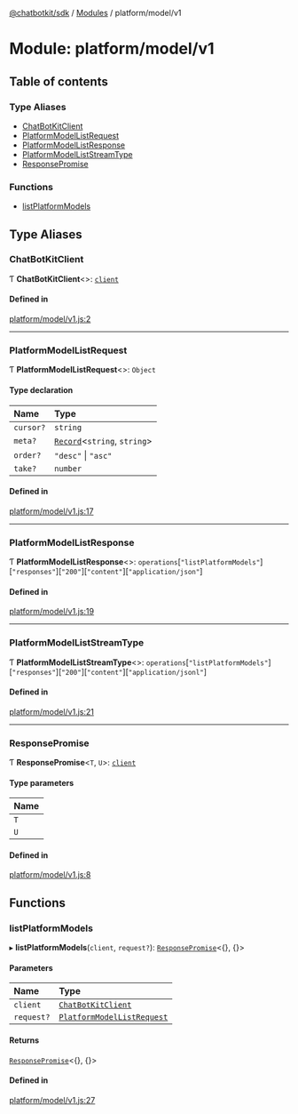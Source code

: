 [@chatbotkit/sdk](../README.md) / [Modules](../modules.md) / platform/model/v1

# Module: platform/model/v1

## Table of contents

### Type Aliases

- [ChatBotKitClient](platform_model_v1.md#chatbotkitclient)
- [PlatformModelListRequest](platform_model_v1.md#platformmodellistrequest)
- [PlatformModelListResponse](platform_model_v1.md#platformmodellistresponse)
- [PlatformModelListStreamType](platform_model_v1.md#platformmodelliststreamtype)
- [ResponsePromise](platform_model_v1.md#responsepromise)

### Functions

- [listPlatformModels](platform_model_v1.md#listplatformmodels)

## Type Aliases

### ChatBotKitClient

Ƭ **ChatBotKitClient**\<\>: [`client`](client.md)

#### Defined in

[platform/model/v1.js:2](https://github.com/chatbotkit/node-sdk/blob/main/packages/sdk/src/platform/model/v1.js#L2)

___

### PlatformModelListRequest

Ƭ **PlatformModelListRequest**\<\>: `Object`

#### Type declaration

| Name | Type |
| :------ | :------ |
| `cursor?` | `string` |
| `meta?` | [`Record`]( https://www.typescriptlang.org/docs/handbook/utility-types.html#recordkeys-type )\<`string`, `string`\> |
| `order?` | ``"desc"`` \| ``"asc"`` |
| `take?` | `number` |

#### Defined in

[platform/model/v1.js:17](https://github.com/chatbotkit/node-sdk/blob/main/packages/sdk/src/platform/model/v1.js#L17)

___

### PlatformModelListResponse

Ƭ **PlatformModelListResponse**\<\>: `operations`[``"listPlatformModels"``][``"responses"``][``"200"``][``"content"``][``"application/json"``]

#### Defined in

[platform/model/v1.js:19](https://github.com/chatbotkit/node-sdk/blob/main/packages/sdk/src/platform/model/v1.js#L19)

___

### PlatformModelListStreamType

Ƭ **PlatformModelListStreamType**\<\>: `operations`[``"listPlatformModels"``][``"responses"``][``"200"``][``"content"``][``"application/jsonl"``]

#### Defined in

[platform/model/v1.js:21](https://github.com/chatbotkit/node-sdk/blob/main/packages/sdk/src/platform/model/v1.js#L21)

___

### ResponsePromise

Ƭ **ResponsePromise**\<`T`, `U`\>: [`client`](client.md)

#### Type parameters

| Name |
| :------ |
| `T` |
| `U` |

#### Defined in

[platform/model/v1.js:8](https://github.com/chatbotkit/node-sdk/blob/main/packages/sdk/src/platform/model/v1.js#L8)

## Functions

### listPlatformModels

▸ **listPlatformModels**(`client`, `request?`): [`ResponsePromise`](../classes/client.ResponsePromise.md)\<{}, {}\>

#### Parameters

| Name | Type |
| :------ | :------ |
| `client` | [`ChatBotKitClient`](../classes/client.ChatBotKitClient.md) |
| `request?` | [`PlatformModelListRequest`](platform_model_v1.md#platformmodellistrequest) |

#### Returns

[`ResponsePromise`](../classes/client.ResponsePromise.md)\<{}, {}\>

#### Defined in

[platform/model/v1.js:27](https://github.com/chatbotkit/node-sdk/blob/main/packages/sdk/src/platform/model/v1.js#L27)
